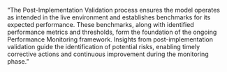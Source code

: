 “The Post-Implementation Validation process ensures the model operates as intended in the live environment and establishes benchmarks for its expected performance. These benchmarks, along with identified performance metrics and thresholds, form the foundation of the ongoing Performance Monitoring framework. Insights from post-implementation validation guide the identification of potential risks, enabling timely corrective actions and continuous improvement during the monitoring phase.”

